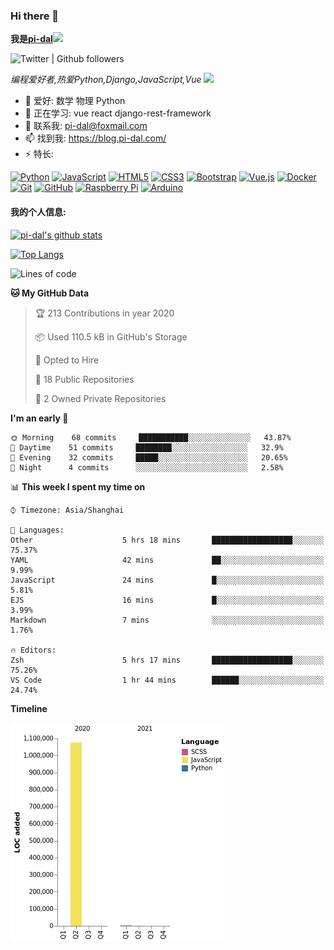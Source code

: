 ### Hi there 👋

<b>我是<a href='https://github.com/pi-dal/'>pi-dal</a></b><img src="https://github.com/TheDudeThatCode/TheDudeThatCode/blob/master/Assets/Developer.gif" width="30px">

![Twitter | Github followers](https://img.shields.io/badge/dynamic/json?color=yellow&label=Twitter%20%7C%20Github%20followers&query=%24.data.totalSubs&url=https%3A%2F%2Fapi.spencerwoo.com%2Fsubstats%2F%3Fsource%3Dtwitter%26queryKey%3Dpidal20%26source%3Dgithub%26queryKey%3Dpi-dal)

_编程爱好者,热爱Python,Django,JavaScript,Vue_ <img src="https://media.giphy.com/media/WUlplcMpOCEmTGBtBW/giphy.gif" width="30"> 

- 🔭 爱好: 数学 物理 Python 
- 🌱 正在学习: vue react django-rest-framework
- 💬 联系我: pi-dal@foxmail.com
- 📫 找到我: https://blog.pi-dal.com/
- ⚡ 特长:

[![Python](https://img.shields.io/badge/-python-1423A7C?style=flat-square&logo=python&link=https://github.com/pi-dal/)](https://github.com/pi-dal/)
[![JavaScript](https://img.shields.io/badge/-JavaScript-black?style=flat-square&logo=javascript&link=https://github.com/pi-dal/)](https://github.com/pi-dal/)
[![HTML5](https://img.shields.io/badge/-HTML5-E34F26?style=flat-square&logo=html5&logoColor=white&link=https://github.com/pi-dal/)](https://github.com/pi-dal/)
[![CSS3](https://img.shields.io/badge/-CSS3-1572B6?style=flat-square&logo=css3&link=https://github.com/pi-dal/)](https://github.com/pi-dal/)
[![Bootstrap](https://img.shields.io/badge/-Bootstrap-563D7C?style=flat-square&logo=bootstrap&link=https://github.com/pi-dal/)](https://github.com/pi-dal/)
[![Vue.js](https://img.shields.io/badge/-Vuejs-black?style=flat-square&logo=vue.js&link=https://github.com/pi-dal/)](https://github.com/pi-dal/)
[![Docker](https://img.shields.io/badge/-Docker-black?style=flat-square&logo=docker&link=https://githu'9b.com/pi-dal/)](https://github.com/pi-dal/)
[![Git](https://img.shields.io/badge/-Git-black?style=flat-square&logo=git&link=https://github.com/pi-dal/)](https://github.com/pi-dal/)
[![GitHub](https://img.shields.io/badge/-GitHub-181717?style=flat-square&logo=github&link=https://github.com/pi-dal/)](https://github.com/pi-dal/)
[![Raspberry Pi](https://img.shields.io/badge/-Raspberry%20Pi-C51A4A?style=flat-square&logo=Raspberry-Pi&link=https://github.com/pi-dal/)](https://github.com/pi-dal/)
[![Arduino](https://img.shields.io/badge/-Arduino-black?style=flat-square&logo=Arduino&link=https://github.com/pi-dal/)](https://github.com/pi-dal/)

#### 我的个人信息:

[![pi-dal's github stats](https://github-readme-stats.vercel.app/api?username=pi-dal&show_icons=true&theme=tokyonight&count_private=true)](https://github.com/pi-dal)

[![Top Langs](https://github-readme-stats.vercel.app/api/top-langs/?username=pi-dal&layout=compact)](https://github.com/pi-dal)

<!--START_SECTION:waka-->
![Lines of code](https://img.shields.io/badge/From%20Hello%20World%20I've%20written-2.1%20million%20Lines%20of%20code-blue)

**🐱 My GitHub Data** 

> 🏆 213 Contributions in year 2020
 > 
> 📦 Used 110.5 kB in GitHub's Storage 
 > 
> 💼 Opted to Hire
 > 
> 📜 18 Public Repositories 
 > 
> 🔑 2 Owned Private Repositories 

**I'm an early 🐤** 

```text
🌞 Morning    68 commits     ███████████░░░░░░░░░░░░░░   43.87% 
🌆 Daytime    51 commits     ████████░░░░░░░░░░░░░░░░░   32.9% 
🌃 Evening    32 commits     █████░░░░░░░░░░░░░░░░░░░░   20.65% 
🌙 Night      4 commits      ░░░░░░░░░░░░░░░░░░░░░░░░░   2.58%

```


📊 **This week I spent my time on** 

```text
⌚︎ Timezone: Asia/Shanghai

💬 Languages: 
Other                    5 hrs 18 mins       ██████████████████░░░░░░░   75.37% 
YAML                     42 mins             ██░░░░░░░░░░░░░░░░░░░░░░░   9.99% 
JavaScript               24 mins             █░░░░░░░░░░░░░░░░░░░░░░░░   5.81% 
EJS                      16 mins             █░░░░░░░░░░░░░░░░░░░░░░░░   3.99% 
Markdown                 7 mins              ░░░░░░░░░░░░░░░░░░░░░░░░░   1.76%

🔥 Editors: 
Zsh                      5 hrs 17 mins       ██████████████████░░░░░░░   75.26% 
VS Code                  1 hr 44 mins        ██████░░░░░░░░░░░░░░░░░░░   24.74%

```

**Timeline**

![Chart not found](https://github.com/pi-dal/pi-dal/blob/master/charts/bar_graph.png) 


<!--END_SECTION:waka-->
